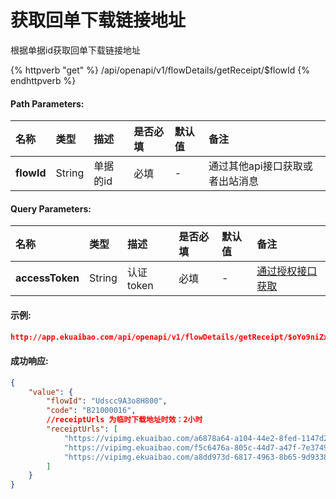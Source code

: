 # 获取回单下载链接地址
根据单据id获取回单下载链接地址

{% httpverb "get" %} /api/openapi/v1/flowDetails/getReceipt/$flowId {% endhttpverb %}

#### Path Parameters:

| 名称       | 类型    | 描述            | 是否必填   | 默认值  |备注                                         |
| :--------- | :------ | :------------- |:--------- |:------ | :------------------------------------------  |
| **flowId** | String  |单据的id|必填| - |  通过其他api接口获取或者出站消息|

#### Query Parameters:

| 名称       | 类型    | 描述            | 是否必填   | 默认值  |备注                                         |
| :--------- | :------ | :------------- |:--------- |:------ | :------------------------------------------  |
| **accessToken** | String  |认证token      |必填    | - |  [通过授权接口获取](/getting-started/auth.html)  |

#### 示例:
```json
http://app.ekuaibao.com/api/openapi/v1/flowDetails/getReceipt/$oYo9niZxz4po00?accessToken=8f09lEj3rc0o00
```

#### 成功响应:
```json
{
    "value": {
        "flowId": "Udscc9A3o8H800",
        "code": "B21000016",
        //receiptUrls 为临时下载地址时效：2小时
        "receiptUrls": [
            "https://vipimg.ekuaibao.com/a6878a64-a104-44e2-8fed-1147d2f28f8d-MjIwMzcyMTM5NjA%3D.pdf?e=1611655689&token=hky7l9UOxMaLClIe5GV51aPS6KMpYBW2zLVpzfxi:S6g-VdJA-eOlDXgCPbgDZXJ4LVI=",
            "https://vipimg.ekuaibao.com/f5c6476a-805c-44d7-a47f-7e374925a0d6-MjIwMzcyMTM5NjE%3D.pdf?e=1611655689&token=hky7l9UOxMaLClIe5GV51aPS6KMpYBW2zLVpzfxi:IKAhVkxtkFgXIl5UotcvAEI_oxo=",
            "https://vipimg.ekuaibao.com/a8dd973d-6817-4963-8b65-9d93384bf30b-MjIwMjc0MDIwMTI%3D.pdf?e=1611655689&token=hky7l9UOxMaLClIe5GV51aPS6KMpYBW2zLVpzfxi:hHsjpjsPlA8XK9sF0nRQvl3WSxQ="
        ]
    }
}
```

